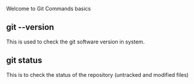 Welcome to Git Commands basics

git --version 
-------------
This is used to check the git software version in system.

git status
-------------
This is to check the status of the repository (untracked and modified files)